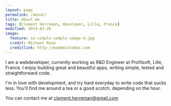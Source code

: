 ```yaml
---
layout: page
permalink: /about/
title: About me
tags: [Clement Herreman, developer, Lille, France]
modified: 2014-03-26
image:
  feature: so-simple-sample-image-4.jpg
  credit: Michael Rose
  creditlink: http://mademistakes.com
---
```


I am a webdeveloper, currently working as R&D Engineer at Profilsoft, Lille, France. I enjoy building great and beautiful apps, writing simple, tested and straightforward code.

I'm in love with development, and try hard everyday to write code that sucks less. You'll find me around a tea or a good scotch, depending on the hour. 

You can contact me at clement.herreman@gmail.com
